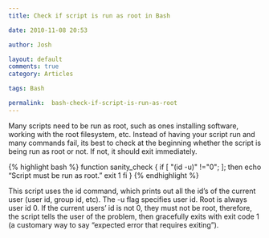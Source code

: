```yaml
---
title: Check if script is run as root in Bash

date: 2010-11-08 20:53

author: Josh

layout: default
comments: true
category: Articles

tags: Bash

permalink:  bash-check-if-script-is-run-as-root
---
```

Many scripts need to be run as root, such as ones installing software,
working with the root filesystem, etc. Instead of having your script run
and many commands fail, its best to check at the beginning whether the
script is being run as root or not. If not, it should exit immediately.

{% highlight bash %}
function sanity_check {
if [ "(id -u)" !="0"; ]; then
echo “Script must be run as root.”
exit 1
fi
}
{% endhighlight %}

This script uses the id command, which prints out all the id’s of the
current user (user id, group id, etc). The -u flag specifies user id.
Root is always user id 0. If the current users’ id is not 0, they must
not be root, therefore, the script tells the user of the problem, then
gracefully exits with exit code 1 (a customary way to say “expected
error that requires exiting”).
